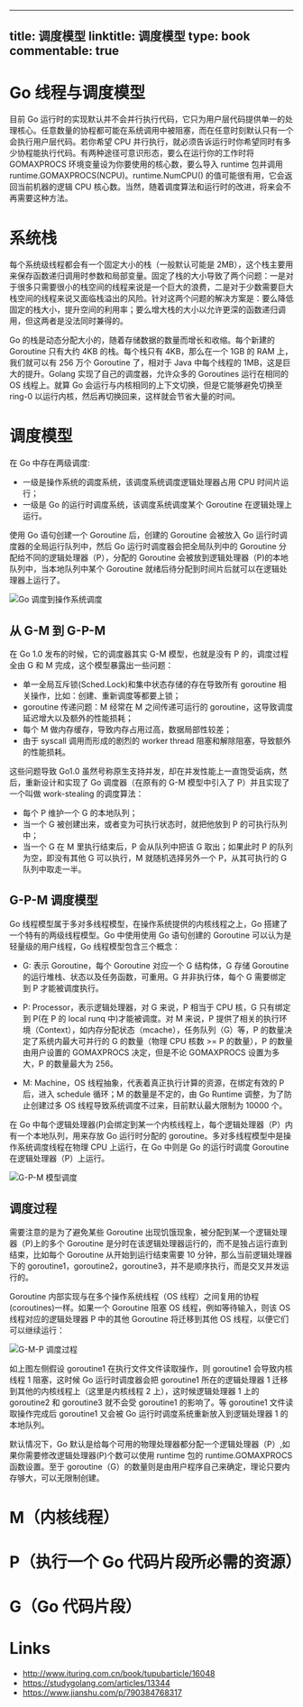 
---
title: 调度模型
linktitle: 调度模型
type: book
commentable: true
---

# Go 线程与调度模型

目前 Go 运行时的实现默认并不会并行执行代码，它只为用户层代码提供单一的处理核心。任意数量的协程都可能在系统调用中被阻塞，而在任意时刻默认只有一个会执行用户层代码。若你希望 CPU 并行执行，就必须告诉运行时你希望同时有多少协程能执行代码。有两种途径可意识形态，要么在运行你的工作时将 GOMAXPROCS 环境变量设为你要使用的核心数，要么导入 runtime 包并调用 runtime.GOMAXPROCS(NCPU)。runtime.NumCPU() 的值可能很有用，它会返回当前机器的逻辑 CPU 核心数。当然，随着调度算法和运行时的改进，将来会不再需要这种方法。

# 系统栈

每个系统级线程都会有一个固定大小的栈（一般默认可能是 2MB），这个栈主要用来保存函数递归调用时参数和局部变量。固定了栈的大小导致了两个问题：一是对于很多只需要很小的栈空间的线程来说是一个巨大的浪费，二是对于少数需要巨大栈空间的线程来说又面临栈溢出的风险。针对这两个问题的解决方案是：要么降低固定的栈大小，提升空间的利用率；要么增大栈的大小以允许更深的函数递归调用，但这两者是没法同时兼得的。

Go 的栈是动态分配大小的，随着存储数据的数量而增长和收缩。每个新建的 Goroutine 只有大约 4KB 的栈。每个栈只有 4KB，那么在一个 1GB 的 RAM 上，我们就可以有 256 万个 Goroutine 了，相对于 Java 中每个线程的 1MB，这是巨大的提升。Golang 实现了自己的调度器，允许众多的 Goroutines 运行在相同的 OS 线程上。就算 Go 会运行与内核相同的上下文切换，但是它能够避免切换至 ring-0 以运行内核，然后再切换回来，这样就会节省大量的时间。

# 调度模型

在 Go 中存在两级调度:

- 一级是操作系统的调度系统，该调度系统调度逻辑处理器占用 CPU 时间片运行；
- 一级是 Go 的运行时调度系统，该调度系统调度某个 Goroutine 在逻辑处理上运行。

使用 Go 语句创建一个 Goroutine 后，创建的 Goroutine 会被放入 Go 运行时调度器的全局运行队列中，然后 Go 运行时调度器会把全局队列中的 Goroutine 分配给不同的逻辑处理器（P），分配的 Goroutine 会被放到逻辑处理器（P)的本地队列中，当本地队列中某个 Goroutine 就绪后待分配到时间片后就可以在逻辑处理器上运行了。

![Go 调度到操作系统调度](https://i.postimg.cc/W3GqWRTN/image.png)

## 从 G-M 到 G-P-M

在 Go 1.0 发布的时候，它的调度器其实 G-M 模型，也就是没有 P 的，调度过程全由 G 和 M 完成，这个模型暴露出一些问题：

- 单一全局互斥锁(Sched.Lock)和集中状态存储的存在导致所有 goroutine 相关操作，比如：创建、重新调度等都要上锁；
- goroutine 传递问题：M 经常在 M 之间传递可运行的 goroutine，这导致调度延迟增大以及额外的性能损耗；
- 每个 M 做内存缓存，导致内存占用过高，数据局部性较差；
- 由于 syscall 调用而形成的剧烈的 worker thread 阻塞和解除阻塞，导致额外的性能损耗。

这些问题导致 Go1.0 虽然号称原生支持并发，却在并发性能上一直饱受诟病，然后，重新设计和实现了 Go 调度器（在原有的 G-M 模型中引入了 P）并且实现了一个叫做 work-stealing 的调度算法：

- 每个 P 维护一个 G 的本地队列；
- 当一个 G 被创建出来，或者变为可执行状态时，就把他放到 P 的可执行队列中；
- 当一个 G 在 M 里执行结束后，P 会从队列中把该 G 取出；如果此时 P 的队列为空，即没有其他 G 可以执行，M 就随机选择另外一个 P，从其可执行的 G 队列中取走一半。

## G-P-M 调度模型

Go 线程模型属于多对多线程模型，在操作系统提供的内核线程之上，Go 搭建了一个特有的两级线程模型。Go 中使用使用 Go 语句创建的 Goroutine 可以认为是轻量级的用户线程，Go 线程模型包含三个概念：

- G: 表示 Goroutine，每个 Goroutine 对应一个 G 结构体，G 存储 Goroutine 的运行堆栈、状态以及任务函数，可重用。G 并非执行体，每个 G 需要绑定到 P 才能被调度执行。

- P: Processor，表示逻辑处理器，对 G 来说，P 相当于 CPU 核，G 只有绑定到 P(在 P 的 local runq 中)才能被调度。对 M 来说，P 提供了相关的执行环境（Context），如内存分配状态（mcache），任务队列（G）等，P 的数量决定了系统内最大可并行的 G 的数量（物理 CPU 核数 >= P 的数量），P 的数量由用户设置的 GOMAXPROCS 决定，但是不论 GOMAXPROCS 设置为多大，P 的数量最大为 256。

- M: Machine，OS 线程抽象，代表着真正执行计算的资源，在绑定有效的 P 后，进入 schedule 循环；M 的数量是不定的，由 Go Runtime 调整，为了防止创建过多 OS 线程导致系统调度不过来，目前默认最大限制为 10000 个。

在 Go 中每个逻辑处理器(P)会绑定到某一个内核线程上，每个逻辑处理器（P）内有一个本地队列，用来存放 Go 运行时分配的 goroutine。多对多线程模型中是操作系统调度线程在物理 CPU 上运行，在 Go 中则是 Go 的运行时调度 Goroutine 在逻辑处理器（P）上运行。

![G-P-M 模型调度](https://i.postimg.cc/Hnyj7QKJ/image.png)

## 调度过程

需要注意的是为了避免某些 Goroutine 出现饥饿现象，被分配到某一个逻辑处理器（P)上的多个 Goroutine 是分时在该逻辑处理器运行的，而不是独占运行直到结束，比如每个 Goroutine 从开始到运行结束需要 10 分钟，那么当前逻辑处理器下的 goroutine1，goroutine2，goroutine3，并不是顺序执行，而是交叉并发运行的。

Goroutine 内部实现与在多个操作系统线程（OS 线程）之间复用的协程(coroutines)一样。如果一个 Goroutine 阻塞 OS 线程，例如等待输入，则该 OS 线程对应的逻辑处理器 P 中的其他 Goroutine 将迁移到其他 OS 线程，以便它们可以继续运行：

![G-M-P 调度过程](https://i.postimg.cc/76NKr2X2/image.png)

如上图左侧假设 goroutine1 在执行文件文件读取操作，则 goroutine1 会导致内核线程 1 阻塞，这时候 Go 运行时调度器会把 goroutine1 所在的逻辑处理器 1 迁移到其他的内核线程上（这里是内核线程 2 上），这时候逻辑处理器 1 上的 goroutine2 和 goroutine3 就不会受 goroutine1 的影响了。等 goroutine1 文件读取操作完成后 goroutine1 又会被 Go 运行时调度系统重新放入到逻辑处理器 1 的本地队列。

默认情况下，Go 默认是给每个可用的物理处理器都分配一个逻辑处理器（P）,如果你需要修改逻辑处理器(P)个数可以使用 runtime 包的 runtime.GOMAXPROCS 函数设置。至于 goroutine（G）的数量则是由用户程序自己来确定，理论只要内存够大，可以无限制创建。

# M（内核线程）

# P（执行一个 Go 代码片段所必需的资源）

# G（Go 代码片段）

# Links

- http://www.ituring.com.cn/book/tupubarticle/16048
- https://studygolang.com/articles/13344
- https://www.jianshu.com/p/790384768317

    